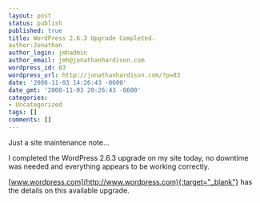 ```yaml
---
layout: post
status: publish
published: true
title: WordPress 2.6.3 Upgrade Completed.
author:Jonathan
author_login: jmhadmin
author_email: jmh@jonathanhardison.com
wordpress_id: 83
wordpress_url: http://jonathanhardison.com/?p=83
date: '2008-11-03 14:26:43 -0600'
date_gmt: '2008-11-03 20:26:43 -0600'
categories:
- Uncategorized
tags: []
comments: []
---
```

Just a site maintenance note…

I completed the WordPress 2.6.3 upgrade on my site today, no downtime was needed and everything appears to be working correctly.

[www.wordpress.com](http://www.wordpress.com){:target="_blank"} has the details on this available upgrade.
